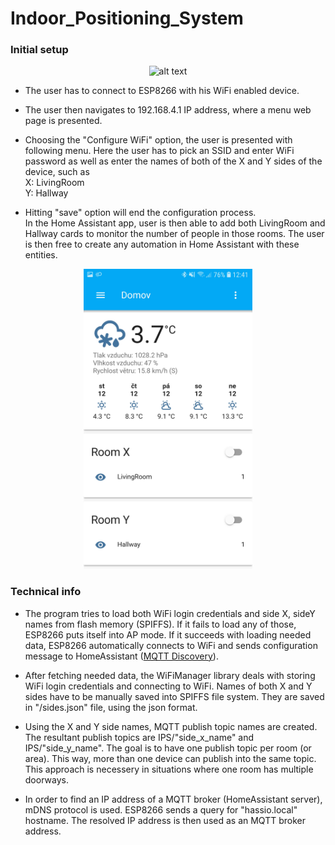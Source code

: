 # Indoor_Positioning_System

### Initial setup

<p align="center">
<img src="IPS-SETUP.png" alt="alt text" width="270" height="480">
</p>

* The user has to connect to ESP8266 with his WiFi enabled device. 

* The user then navigates to 192.168.4.1 IP address, where a menu web page is presented. 

* Choosing the "Configure WiFi" option, the user is presented with following menu. Here the user has to pick an SSID and enter WiFi password as well as enter the names of both of the X and Y sides of the device, such as <br>X: LivingRoom<br>Y: Hallway

* Hitting "save" option will end the configuration process.<br>
In the Home Assistant app, user is then able to add both LivingRoom and Hallway cards to monitor the number of people in those rooms. The user is then free to create any automation in Home Assistant with these entities.

<p align="center">
<img src="Images/Screenshot_20200331-124110_Home Assistant.jpg" alt="alt text" width="270" height="480">
</p>

### Technical info
* The program tries to load both WiFi login credentials and side X, sideY names from flash memory (SPIFFS). If it fails to load any of those, ESP8266 puts itself into AP mode. If it succeeds with loading needed data, ESP8266 automatically connects to WiFi and sends configuration message to HomeAssistant (<a href="https://www.home-assistant.io/docs/mqtt/discovery/">MQTT Discovery</a>).<br>

* After fetching needed data, the WiFiManager library deals with storing WiFi login credentials and connecting to WiFi. Names of both  X and Y sides have to be manually saved into SPIFFS file system. They are saved in "/sides.json" file, using the json format.

* Using the X and Y side names, MQTT publish topic names are created. The resultant publish topics are IPS/"side_x_name" and IPS/"side_y_name". The goal is to have one publish topic per room (or area). This way, more than one device can publish into the same topic. This approach is necessery in situations where one room has multiple doorways.

* In order to find an IP address of a MQTT broker (HomeAssistant server), mDNS protocol is used. ESP8266 sends a query for "hassio.local" hostname. The resolved IP address is then used as an MQTT broker address.
